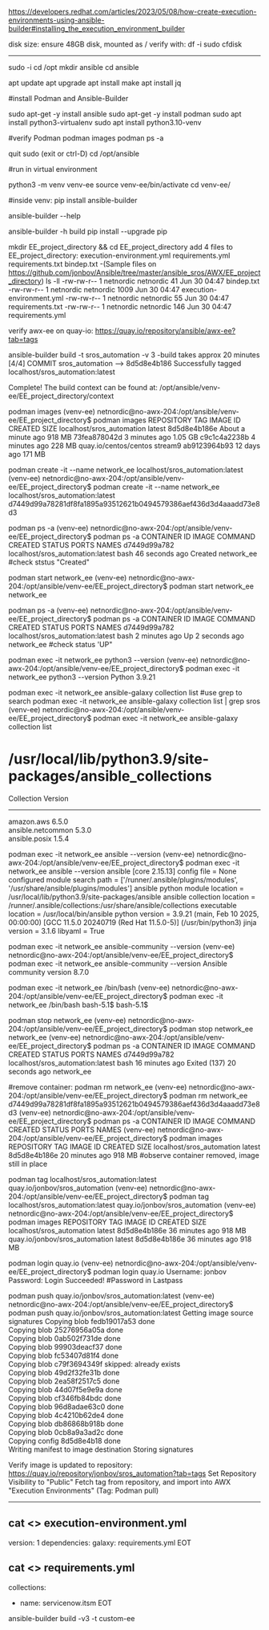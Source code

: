 https://developers.redhat.com/articles/2023/05/08/how-create-execution-environments-using-ansible-builder#installing_the_execution_environment_builder

disk size:
ensure 48GB disk, mounted as /
verify with:
df -i
sudo cfdisk
****************************
sudo -i
cd /opt
mkdir ansible
cd ansible

apt update
apt upgrade
apt install make
apt install jq

#install Podman and Ansible-Builder


sudo apt-get -y install ansible
sudo apt-get -y install podman
sudo apt install python3-virtualenv
sudo apt install python3.10-venv

#verify Podman
podman images
podman ps -a

quit sudo (exit or ctrl-D)
cd /opt/ansible

#run in virtual environment

python3 -m venv venv-ee
source venv-ee/bin/activate
cd venv-ee/

#inside venv:
pip install ansible-builder

ansible-builder --help

ansible-builder -h build 
pip install --upgrade pip

mkdir EE_project_directory && cd EE_project_directory
  add 4 files to EE_project_directory:
  execution-environment.yml
  requirements.yml
  requirements.txt
  bindep.txt
-(Sample files on https://github.com/jonbov/Ansible/tree/master/ansible_sros/AWX/EE_project_directory)
ls -ll
  -rw-rw-r-- 1 netnordic netnordic   41 Jun 30 04:47 bindep.txt
  -rw-rw-r-- 1 netnordic netnordic 1009 Jun 30 04:47 execution-environment.yml
  -rw-rw-r-- 1 netnordic netnordic   55 Jun 30 04:47 requirements.txt
  -rw-rw-r-- 1 netnordic netnordic  146 Jun 30 04:47 requirements.yml

verify awx-ee on quay-io:
https://quay.io/repository/ansible/awx-ee?tab=tags



ansible-builder build -t sros_automation -v 3
-build takes approx 20 minutes
[4/4] COMMIT sros_automation
--> 8d5d8e4b186
Successfully tagged localhost/sros_automation:latest

Complete! The build context can be found at: /opt/ansible/venv-ee/EE_project_directory/context

podman images
  (venv-ee) netnordic@no-awx-204:/opt/ansible/venv-ee/EE_project_directory$ podman images
  REPOSITORY                 TAG         IMAGE ID      CREATED             SIZE
  localhost/sros_automation  latest      8d5d8e4b186e  About a minute ago  918 MB
  <none>                     <none>      73fea878042d  3 minutes ago       1.05 GB
  <none>                     <none>      c9c1c4a2238b  4 minutes ago       228 MB
  quay.io/centos/centos      stream9     ab9123964b93  12 days ago         171 MB


podman create -it --name network_ee localhost/sros_automation:latest
  (venv-ee) netnordic@no-awx-204:/opt/ansible/venv-ee/EE_project_directory$ podman create -it --name network_ee localhost/sros_automation:latest
  d7449d99a78281df8fa1895a93512621b0494579386aef436d3d4aaadd73e8d3


podman ps -a
  (venv-ee) netnordic@no-awx-204:/opt/ansible/venv-ee/EE_project_directory$ podman ps -a
  CONTAINER ID  IMAGE                             COMMAND     CREATED         STATUS      PORTS       NAMES
  d7449d99a782  localhost/sros_automation:latest  bash        46 seconds ago  Created                 network_ee
#check ststus "Created"

podman start network_ee 
  (venv-ee) netnordic@no-awx-204:/opt/ansible/venv-ee/EE_project_directory$ podman start network_ee 
  network_ee

podman ps -a
  (venv-ee) netnordic@no-awx-204:/opt/ansible/venv-ee/EE_project_directory$ podman ps -a
  CONTAINER ID  IMAGE                             COMMAND     CREATED        STATUS            PORTS       NAMES
  d7449d99a782  localhost/sros_automation:latest  bash        2 minutes ago  Up 2 seconds ago              network_ee
#check status 'UP"

podman exec -it network_ee python3 --version
  (venv-ee) netnordic@no-awx-204:/opt/ansible/venv-ee/EE_project_directory$ podman exec -it network_ee python3 --version
  Python 3.9.21

podman exec -it network_ee ansible-galaxy collection list
#use grep to search
podman exec -it network_ee ansible-galaxy collection list | grep sros
  (venv-ee) netnordic@no-awx-204:/opt/ansible/venv-ee/EE_project_directory$ podman exec -it network_ee ansible-galaxy collection list

  # /usr/local/lib/python3.9/site-packages/ansible_collections
  Collection                    Version
  ----------------------------- -------
  amazon.aws                    6.5.0  
  ansible.netcommon             5.3.0  
  ansible.posix                 1.5.4  

podman exec -it network_ee ansible --version
  (venv-ee) netnordic@no-awx-204:/opt/ansible/venv-ee/EE_project_directory$ podman exec -it network_ee ansible --version
  ansible [core 2.15.13]
    config file = None
    configured module search path = ['/runner/.ansible/plugins/modules', '/usr/share/ansible/plugins/modules']
    ansible python module location = /usr/local/lib/python3.9/site-packages/ansible
    ansible collection location = /runner/.ansible/collections:/usr/share/ansible/collections
    executable location = /usr/local/bin/ansible
    python version = 3.9.21 (main, Feb 10 2025, 00:00:00) [GCC 11.5.0 20240719 (Red Hat 11.5.0-5)] (/usr/bin/python3)
    jinja version = 3.1.6
    libyaml = True

podman exec -it network_ee ansible-community --version
  (venv-ee) netnordic@no-awx-204:/opt/ansible/venv-ee/EE_project_directory$ podman exec -it network_ee ansible-community --version
  Ansible community version 8.7.0

podman exec -it network_ee /bin/bash
  (venv-ee) netnordic@no-awx-204:/opt/ansible/venv-ee/EE_project_directory$ podman exec -it network_ee /bin/bash
  bash-5.1$ 
  bash-5.1$ 

podman stop network_ee
  (venv-ee) netnordic@no-awx-204:/opt/ansible/venv-ee/EE_project_directory$ podman stop network_ee
  network_ee
  (venv-ee) netnordic@no-awx-204:/opt/ansible/venv-ee/EE_project_directory$ podman ps -a
  CONTAINER ID  IMAGE                             COMMAND     CREATED         STATUS                       PORTS       NAMES
  d7449d99a782  localhost/sros_automation:latest  bash        16 minutes ago  Exited (137) 20 seconds ago              network_ee

#remove container:
podman rm network_ee
  (venv-ee) netnordic@no-awx-204:/opt/ansible/venv-ee/EE_project_directory$ podman rm network_ee
  d7449d99a78281df8fa1895a93512621b0494579386aef436d3d4aaadd73e8d3
  (venv-ee) netnordic@no-awx-204:/opt/ansible/venv-ee/EE_project_directory$ podman ps -a
  CONTAINER ID  IMAGE       COMMAND     CREATED     STATUS      PORTS       NAMES
  (venv-ee) netnordic@no-awx-204:/opt/ansible/venv-ee/EE_project_directory$ podman images
  REPOSITORY                 TAG         IMAGE ID      CREATED         SIZE
  localhost/sros_automation  latest      8d5d8e4b186e  20 minutes ago  918 MB
#observe container removed, image still in place

podman tag localhost/sros_automation:latest quay.io/jonbov/sros_automation
  (venv-ee) netnordic@no-awx-204:/opt/ansible/venv-ee/EE_project_directory$ podman tag localhost/sros_automation:latest quay.io/jonbov/sros_automation
  (venv-ee) netnordic@no-awx-204:/opt/ansible/venv-ee/EE_project_directory$ podman images
  REPOSITORY                              TAG         IMAGE ID      CREATED         SIZE
  localhost/sros_automation               latest      8d5d8e4b186e  36 minutes ago  918 MB
  quay.io/jonbov/sros_automation          latest      8d5d8e4b186e  36 minutes ago  918 MB

podman login quay.io
  (venv-ee) netnordic@no-awx-204:/opt/ansible/venv-ee/EE_project_directory$ podman login quay.io
  Username: jonbov
  Password: 
  Login Succeeded!
#Password in Lastpass


podman push quay.io/jonbov/sros_automation:latest 
  (venv-ee) netnordic@no-awx-204:/opt/ansible/venv-ee/EE_project_directory$ podman push quay.io/jonbov/sros_automation:latest 
  Getting image source signatures
  Copying blob fedb19017a53 done  
  Copying blob 25276956a05a done  
  Copying blob 0ab502f731de done  
  Copying blob 99903deacf37 done  
  Copying blob fc53407d81f4 done  
  Copying blob c79f3694349f skipped: already exists  
  Copying blob 49d2f32fe31b done  
  Copying blob 2ea58f2517c5 done  
  Copying blob 44d07f5e9e9a done  
  Copying blob cf346fb84bdc done  
  Copying blob 96d8adae63c0 done  
  Copying blob 4c4210b62de4 done  
  Copying blob db86868b918b done  
  Copying blob 0cb8a9a3ad2c done  
  Copying config 8d5d8e4b18 done  
  Writing manifest to image destination
  Storing signatures

Verify image is updated to repository:
https://quay.io/repository/jonbov/sros_automation?tab=tags
Set Repository Visibility to "Public"
Fetch tag from repository, and import into AWX "Execution Environments"
(Tag: Podman pull)



******************************

cat <<EOT >> execution-environment.yml
---
version: 1
dependencies:
  galaxy: requirements.yml
EOT

cat <<EOT >> requirements.yml
---
collections:
  - name: servicenow.itsm
EOT

ansible-builder build -v3 -t custom-ee

